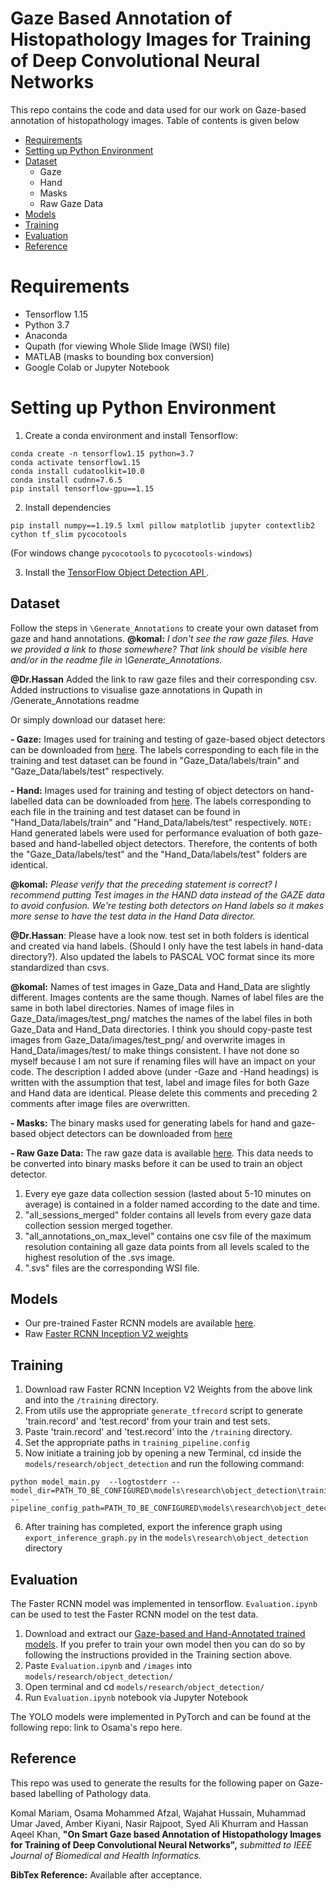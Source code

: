 # Gaze Based Annotation of Histopathology Images for Training of Deep Convolutional Neural Networks
This repo contains the code and data used for our work on Gaze-based annotation of histopathology images. Table of contents is given below
* [Requirements](#requirements)
* [Setting up Python Environment](#setting-up-python-environment)
* [Dataset](#dataset)
   * Gaze
   * Hand
   * Masks
   * Raw Gaze Data
* [Models](#models)
* [Training](#training)
* [Evaluation](#evaluation)
* [Reference](#reference)

# Requirements
- Tensorflow 1.15
- Python 3.7
- Anaconda
- Qupath (for viewing Whole Slide Image (WSI) file)
- MATLAB (masks to bounding box conversion)
- Google Colab or Jupyter Notebook

# Setting up Python Environment
1) Create a conda environment and install Tensorflow:
```
conda create -n tensorflow1.15 python=3.7
conda activate tensorflow1.15
conda install cudatoolkit=10.0
conda install cudnn=7.6.5
pip install tensorflow-gpu==1.15
```
2) Install dependencies
```
pip install numpy==1.19.5 lxml pillow matplotlib jupyter contextlib2 cython tf_slim pycocotools
```
(For windows change `pycocotools` to `pycocotools-windows`)


3) Install the [TensorFlow Object Detection API ](https://github.com/tensorflow/models/blob/master/research/object_detection/g3doc/tf1.md).
## Dataset
Follow the steps in `\Generate_Annotations` to create your own dataset from gaze and hand annotations. **@komal:** *I don't see the raw gaze files. Have we provided a link to those somewhere? That link should be visible here and/or in the readme file in \Generate_Annotations.*

**@Dr.Hassan** Added the link to raw gaze files and their corresponding csv. Added instructions to visualise gaze annotations in Qupath in /Generate_Annotations readme

Or simply download our dataset here:

**- Gaze:** Images used for training and testing of gaze-based object detectors can be downloaded from [here](https://1drv.ms/u/s!As_geBXhgCy1qjOElYHo5oWX_OQ0?e=L38qQ6). The labels corresponding to each file in the training and test dataset can be found in "Gaze_Data/labels/train" and "Gaze_Data/labels/test" respectively. 

**- Hand:** Images used for training and testing of object detectors on hand-labelled data can be downloaded from [here](https://1drv.ms/u/s!As_geBXhgCy1qwa3-NdukNHbLRsb?e=NT3Abi). The labels corresponding to each file in the training and test dataset can be found in "Hand_Data/labels/train" and "Hand_Data/labels/test" respectively. `NOTE:` Hand generated labels were used for performance evaluation of both gaze-based and hand-labelled object detectors. Therefore, the contents of both the "Gaze_Data/labels/test" and the "Hand_Data/labels/test" folders are identical. 

**@komal:** *Please verify that the preceding statement is correct? I recommend putting Test images in the HAND data instead of the GAZE data to avoid confusion. We're testing both detectors on Hand labels so it makes more sense to have the test data in the Hand Data director.*

**@Dr.Hassan**: Please have a look now. test set in both folders is identical and created via hand labels. (Should I only have the test labels in hand-data directory?). Also updated the labels to PASCAL VOC format since its more standardized than csvs. 

**@komal:** Names of test images in Gaze_Data and Hand_Data are slightly different. Images contents are the same though. Names of label files are the same in both label directories. Names of image files in Gaze_Data/images/test_png/ matches the names of the label files in both Gaze_Data and Hand_Data directories. I think you should copy-paste test images from Gaze_Data/images/test_png/ and overwrite images in Hand_Data/images/test/ to make things consistent. I have not done so myself because I am not sure if renaming files will have an impact on your code. The description I added above (under -Gaze and -Hand headings) is written with the assumption that test, label and image files for both Gaze and Hand data are identical. Please delete this comments and preceding 2 comments after image files are overwritten.

**- Masks:** The binary masks used for generating labels for hand and gaze-based object detectors can be downloaded from [here](https://1drv.ms/u/s!As_geBXhgCy1rBzg_A3ssuabn6TF?e=MD21iT)

**- Raw Gaze Data:** 
The raw gaze data is available [here](https://1drv.ms/u/s!As_geBXhgCy1rkleyurgCn5g3RdX?e=f2OkBb). This data needs to be converted into binary masks before it can be used to train an object detector.
   1) Every eye gaze data collection session (lasted about 5-10 minutes on average) is contained in a folder named according to the date and time. 
   2) "all_sessions_merged" folder contains all levels from every gaze data collection session merged together.
   3) "all_annotations_on_max_level" contains one csv file of the maximum resolution containing all gaze data points from all levels scaled to the highest resolution of the .svs image.
   4) ".svs" files are the corresponding WSI file.



## Models
- Our pre-trained Faster RCNN models are available [here](https://1drv.ms/u/s!As_geBXhgCy1rSjYGEV7aMdLiYnr?e=qLZOUz).
- Raw [Faster RCNN Inception V2 weights](http://download.tensorflow.org/models/object_detection/faster_rcnn_inception_v2_coco_2018_01_28.tar.gz) 

## Training
1. Download raw Faster RCNN Inception V2 Weights from the above link and into the `/training` directory.
2. From utils use the appropriate `generate_tfrecord` script to generate 'train.record' and 'test.record' from your train and test sets.
3. Paste 'train.record' and 'test.record' into the `/training` directory.
4. Set the appropriate paths in `training_pipeline.config`
5. Now initiate a training job by opening a new Terminal, cd inside the `models/research/object_detection` and run the following command:
```
python model_main.py  --logtostderr --model_dir=PATH_TO_BE_CONFIGURED\models\research\object_detection\training\faster_rcnn_inception_v2_coco_2018_01_28 --pipeline_config_path=PATH_TO_BE_CONFIGURED\models\research\object_detection\training\training_pipeline.config           
```
6. After training has completed, export the inference graph using `export_inference_graph.py` in the `models\research\object_detection` directory

## Evaluation
The Faster RCNN model was implemented in tensorflow. `Evaluation.ipynb` can be used to test the Faster RCNN model on the test data.
1. Download and extract our [Gaze-based and Hand-Annotated trained models](https://1drv.ms/u/s!As_geBXhgCy1rSjYGEV7aMdLiYnr?e=qLZOUz). If you prefer to train your own model then you can do so by following the instructions provided in the Training section above.
3. Paste `Evaluation.ipynb` and `/images` into `models/research/object_detection/`
4. Open terminal and cd `models/research/object_detection/` 
5. Run `Evaluation.ipynb` notebook via Jupyter Notebook

The YOLO models were implemented in PyTorch and can be found at the following repo: link to Osama's repo here.
## Reference
This repo was used to generate the results for the following paper on Gaze-based labelling of Pathology data. 
   
   Komal Mariam, Osama Mohammed Afzal, Wajahat Hussain, Muhammad Umar Javed, Amber Kiyani, Nasir Rajpoot, Syed Ali Khurram and Hassan Aqeel Khan, **"On Smart Gaze based Annotation of Histopathology Images for Training of Deep Convolutional Neural Networks",** *submitted to IEEE Journal of Biomedical and Health Informatics.*


**BibTex Reference:** Available after acceptance.
